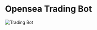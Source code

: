 # Opensea Trading Bot
![Trading Bot](https://user-images.githubusercontent.com/100441279/197813069-7fc16935-f7bd-4899-9049-c188a8704e46.png)
